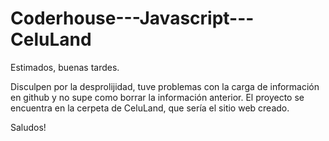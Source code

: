 # Coderhouse---Javascript--- CeluLand

Estimados, buenas tardes. 

Disculpen por la desprolijidad, tuve problemas con la carga de información en github y no supe como borrar la información anterior. El proyecto se encuentra en la cerpeta de CeluLand, que sería el sitio web creado.

Saludos!

